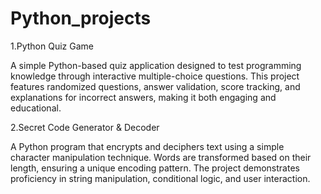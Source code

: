 # Python_projects
1.Python Quiz Game

A simple Python-based quiz application designed to test programming knowledge through interactive multiple-choice questions. This project features randomized questions, answer validation, score tracking, and explanations for incorrect answers, making it both engaging and educational.

2.Secret Code Generator & Decoder

A Python program that encrypts and deciphers text using a simple character manipulation technique. Words are transformed based on their length, ensuring a unique encoding pattern. The project demonstrates proficiency in string manipulation, conditional logic, and user interaction.
